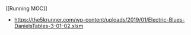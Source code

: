 [[Running MOC]]

- https://the5krunner.com/wp-content/uploads/2019/01/Electric-Blues-DanielsTables-3-01-02.xlsm